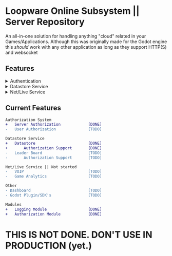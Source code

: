 # Loopware Online Subsystem || Server Repository
An all-in-one solution for handling anything "cloud" related in your Games/Applications. Although this was originally made for the Godot engine this *should* work with any other application as long as they support HTTP(S) and websocket

## Features
<details>
<summary> Authentication </summary>
- User/Client Authorization via JWT
</details>

<details>
<summary> Datastore Service </summary>
- Fully manageable Datastore service built with MongoDB
<br>
Allows for Cloud Saves, Leaderboards, Asset Streaming, and more
</details>

<details>
<summary> Net/Live Service </summary>
- VoIP
<br>
- NAT Punchthrough
<br>
- Game/App Analytics
</details>


## Current Features
```diff
Authorization System
+	Server Authorization			[DONE]
-	User Authorization				[TODO]

Datastore Service
+	Datastore						[DONE]
+		Authorization Support		[DONE]
-	Leader Board					[TODO]
-		Authorization Support		[TODO]

Net/Live Service || Not started
-	VOIP							[TODO]
-	Game Analytics					[TODO]

Other
- Dashboard							[TODO]
- Godot Plugin/SDK's				[TODO]

Modules
+	Logging Module					[DONE]
+	Authorization Module			[DONE]
```

# THIS IS NOT DONE. DON'T USE IN PRODUCTION (yet.)